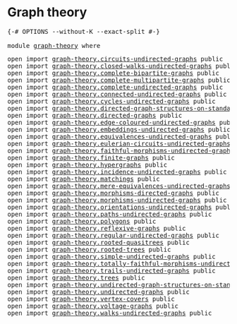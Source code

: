 # Graph theory

<pre class="Agda"><a id="25" class="Symbol">{-#</a> <a id="29" class="Keyword">OPTIONS</a> <a id="37" class="Pragma">--without-K</a> <a id="49" class="Pragma">--exact-split</a> <a id="63" class="Symbol">#-}</a>

<a id="68" class="Keyword">module</a> <a id="75" href="graph-theory.html" class="Module">graph-theory</a> <a id="88" class="Keyword">where</a>
</pre>
<pre class="Agda"><a id="107" class="Keyword">open</a> <a id="112" class="Keyword">import</a> <a id="119" href="graph-theory.circuits-undirected-graphs.html" class="Module">graph-theory.circuits-undirected-graphs</a> <a id="159" class="Keyword">public</a>
<a id="166" class="Keyword">open</a> <a id="171" class="Keyword">import</a> <a id="178" href="graph-theory.closed-walks-undirected-graphs.html" class="Module">graph-theory.closed-walks-undirected-graphs</a> <a id="222" class="Keyword">public</a>
<a id="229" class="Keyword">open</a> <a id="234" class="Keyword">import</a> <a id="241" href="graph-theory.complete-bipartite-graphs.html" class="Module">graph-theory.complete-bipartite-graphs</a> <a id="280" class="Keyword">public</a>
<a id="287" class="Keyword">open</a> <a id="292" class="Keyword">import</a> <a id="299" href="graph-theory.complete-multipartite-graphs.html" class="Module">graph-theory.complete-multipartite-graphs</a> <a id="341" class="Keyword">public</a>
<a id="348" class="Keyword">open</a> <a id="353" class="Keyword">import</a> <a id="360" href="graph-theory.complete-undirected-graphs.html" class="Module">graph-theory.complete-undirected-graphs</a> <a id="400" class="Keyword">public</a>
<a id="407" class="Keyword">open</a> <a id="412" class="Keyword">import</a> <a id="419" href="graph-theory.connected-undirected-graphs.html" class="Module">graph-theory.connected-undirected-graphs</a> <a id="460" class="Keyword">public</a>
<a id="467" class="Keyword">open</a> <a id="472" class="Keyword">import</a> <a id="479" href="graph-theory.cycles-undirected-graphs.html" class="Module">graph-theory.cycles-undirected-graphs</a> <a id="517" class="Keyword">public</a>
<a id="524" class="Keyword">open</a> <a id="529" class="Keyword">import</a> <a id="536" href="graph-theory.directed-graph-structures-on-standard-finite-sets.html" class="Module">graph-theory.directed-graph-structures-on-standard-finite-sets</a> <a id="599" class="Keyword">public</a>
<a id="606" class="Keyword">open</a> <a id="611" class="Keyword">import</a> <a id="618" href="graph-theory.directed-graphs.html" class="Module">graph-theory.directed-graphs</a> <a id="647" class="Keyword">public</a>
<a id="654" class="Keyword">open</a> <a id="659" class="Keyword">import</a> <a id="666" href="graph-theory.edge-coloured-undirected-graphs.html" class="Module">graph-theory.edge-coloured-undirected-graphs</a> <a id="711" class="Keyword">public</a>
<a id="718" class="Keyword">open</a> <a id="723" class="Keyword">import</a> <a id="730" href="graph-theory.embeddings-undirected-graphs.html" class="Module">graph-theory.embeddings-undirected-graphs</a> <a id="772" class="Keyword">public</a>
<a id="779" class="Keyword">open</a> <a id="784" class="Keyword">import</a> <a id="791" href="graph-theory.equivalences-undirected-graphs.html" class="Module">graph-theory.equivalences-undirected-graphs</a> <a id="835" class="Keyword">public</a>
<a id="842" class="Keyword">open</a> <a id="847" class="Keyword">import</a> <a id="854" href="graph-theory.eulerian-circuits-undirected-graphs.html" class="Module">graph-theory.eulerian-circuits-undirected-graphs</a> <a id="903" class="Keyword">public</a>
<a id="910" class="Keyword">open</a> <a id="915" class="Keyword">import</a> <a id="922" href="graph-theory.faithful-morphisms-undirected-graphs.html" class="Module">graph-theory.faithful-morphisms-undirected-graphs</a> <a id="972" class="Keyword">public</a>
<a id="979" class="Keyword">open</a> <a id="984" class="Keyword">import</a> <a id="991" href="graph-theory.finite-graphs.html" class="Module">graph-theory.finite-graphs</a> <a id="1018" class="Keyword">public</a>
<a id="1025" class="Keyword">open</a> <a id="1030" class="Keyword">import</a> <a id="1037" href="graph-theory.hypergraphs.html" class="Module">graph-theory.hypergraphs</a> <a id="1062" class="Keyword">public</a>
<a id="1069" class="Keyword">open</a> <a id="1074" class="Keyword">import</a> <a id="1081" href="graph-theory.incidence-undirected-graphs.html" class="Module">graph-theory.incidence-undirected-graphs</a> <a id="1122" class="Keyword">public</a>
<a id="1129" class="Keyword">open</a> <a id="1134" class="Keyword">import</a> <a id="1141" href="graph-theory.matchings.html" class="Module">graph-theory.matchings</a> <a id="1164" class="Keyword">public</a>
<a id="1171" class="Keyword">open</a> <a id="1176" class="Keyword">import</a> <a id="1183" href="graph-theory.mere-equivalences-undirected-graphs.html" class="Module">graph-theory.mere-equivalences-undirected-graphs</a> <a id="1232" class="Keyword">public</a>
<a id="1239" class="Keyword">open</a> <a id="1244" class="Keyword">import</a> <a id="1251" href="graph-theory.morphisms-directed-graphs.html" class="Module">graph-theory.morphisms-directed-graphs</a> <a id="1290" class="Keyword">public</a>
<a id="1297" class="Keyword">open</a> <a id="1302" class="Keyword">import</a> <a id="1309" href="graph-theory.morphisms-undirected-graphs.html" class="Module">graph-theory.morphisms-undirected-graphs</a> <a id="1350" class="Keyword">public</a>
<a id="1357" class="Keyword">open</a> <a id="1362" class="Keyword">import</a> <a id="1369" href="graph-theory.orientations-undirected-graphs.html" class="Module">graph-theory.orientations-undirected-graphs</a> <a id="1413" class="Keyword">public</a>
<a id="1420" class="Keyword">open</a> <a id="1425" class="Keyword">import</a> <a id="1432" href="graph-theory.paths-undirected-graphs.html" class="Module">graph-theory.paths-undirected-graphs</a> <a id="1469" class="Keyword">public</a>
<a id="1476" class="Keyword">open</a> <a id="1481" class="Keyword">import</a> <a id="1488" href="graph-theory.polygons.html" class="Module">graph-theory.polygons</a> <a id="1510" class="Keyword">public</a>
<a id="1517" class="Keyword">open</a> <a id="1522" class="Keyword">import</a> <a id="1529" href="graph-theory.reflexive-graphs.html" class="Module">graph-theory.reflexive-graphs</a> <a id="1559" class="Keyword">public</a>
<a id="1566" class="Keyword">open</a> <a id="1571" class="Keyword">import</a> <a id="1578" href="graph-theory.regular-undirected-graphs.html" class="Module">graph-theory.regular-undirected-graphs</a> <a id="1617" class="Keyword">public</a>
<a id="1624" class="Keyword">open</a> <a id="1629" class="Keyword">import</a> <a id="1636" href="graph-theory.rooted-quasitrees.html" class="Module">graph-theory.rooted-quasitrees</a> <a id="1667" class="Keyword">public</a>
<a id="1674" class="Keyword">open</a> <a id="1679" class="Keyword">import</a> <a id="1686" href="graph-theory.rooted-trees.html" class="Module">graph-theory.rooted-trees</a> <a id="1712" class="Keyword">public</a>
<a id="1719" class="Keyword">open</a> <a id="1724" class="Keyword">import</a> <a id="1731" href="graph-theory.simple-undirected-graphs.html" class="Module">graph-theory.simple-undirected-graphs</a> <a id="1769" class="Keyword">public</a>
<a id="1776" class="Keyword">open</a> <a id="1781" class="Keyword">import</a> <a id="1788" href="graph-theory.totally-faithful-morphisms-undirected-graphs.html" class="Module">graph-theory.totally-faithful-morphisms-undirected-graphs</a> <a id="1846" class="Keyword">public</a>
<a id="1853" class="Keyword">open</a> <a id="1858" class="Keyword">import</a> <a id="1865" href="graph-theory.trails-undirected-graphs.html" class="Module">graph-theory.trails-undirected-graphs</a> <a id="1903" class="Keyword">public</a>
<a id="1910" class="Keyword">open</a> <a id="1915" class="Keyword">import</a> <a id="1922" href="graph-theory.trees.html" class="Module">graph-theory.trees</a> <a id="1941" class="Keyword">public</a>
<a id="1948" class="Keyword">open</a> <a id="1953" class="Keyword">import</a> <a id="1960" href="graph-theory.undirected-graph-structures-on-standard-finite-sets.html" class="Module">graph-theory.undirected-graph-structures-on-standard-finite-sets</a> <a id="2025" class="Keyword">public</a>
<a id="2032" class="Keyword">open</a> <a id="2037" class="Keyword">import</a> <a id="2044" href="graph-theory.undirected-graphs.html" class="Module">graph-theory.undirected-graphs</a> <a id="2075" class="Keyword">public</a>
<a id="2082" class="Keyword">open</a> <a id="2087" class="Keyword">import</a> <a id="2094" href="graph-theory.vertex-covers.html" class="Module">graph-theory.vertex-covers</a> <a id="2121" class="Keyword">public</a>
<a id="2128" class="Keyword">open</a> <a id="2133" class="Keyword">import</a> <a id="2140" href="graph-theory.voltage-graphs.html" class="Module">graph-theory.voltage-graphs</a> <a id="2168" class="Keyword">public</a>
<a id="2175" class="Keyword">open</a> <a id="2180" class="Keyword">import</a> <a id="2187" href="graph-theory.walks-undirected-graphs.html" class="Module">graph-theory.walks-undirected-graphs</a> <a id="2224" class="Keyword">public</a>
</pre>